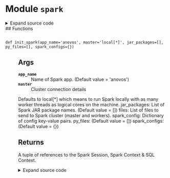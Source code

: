 # Module <code>spark</code>
<details class="source">
<summary>
<span>Expand source code</span>
</summary>
```python
from os import environ
import __main__
from pyspark import SQLContext
from pyspark.sql import SparkSession
def init_spark(app_name=&#39;anovos&#39;, master=&#39;local[*]&#39;, jar_packages=[],
py_files=[], spark_configs={}):
&#34;&#34;&#34;
Args:
app_name: Name of Spark app. (Default value = &#39;anovos&#39;)
master: Cluster connection details
Defaults to local[*] which means to run Spark locally with as many worker threads as logical cores on the machine.
jar_packages: List of Spark JAR package names. (Default value = [])
files: List of files to send to Spark cluster (master and workers).
spark_config: Dictionary of config key-value pairs.
py_files:
(Default value = [])
spark_configs:
(Default value = {})
Returns:
A tuple of references to the Spark Session, Spark Context &amp; SQL Context.
&#34;&#34;&#34;
# detect execution environment
flag_repl = not (hasattr(__main__, &#39;__file__&#39;))
flag_debug = &#39;DEBUG&#39; in environ.keys()
if not (flag_repl or flag_debug):
spark_builder = SparkSession.builder.appName(app_name)
else:
spark_builder = SparkSession.builder.master(master).appName(app_name)
# create Spark JAR packages string
spark_jars_packages = &#39;,&#39;.join(list(jar_packages))
spark_builder.config(&#39;spark.jars.packages&#39;, spark_jars_packages)
spark_files = &#39;,&#39;.join(list(py_files))
spark_builder.config(&#39;spark.files&#39;, spark_files)
# add other config params
for key, val in spark_configs.items():
spark_builder.config(key, val)
# create spark session and contexts
spark = spark_builder.getOrCreate()
sc = spark.sparkContext
sqlContext = SQLContext(sc)
return spark, sc, sqlContext
configs = {&#39;app_name&#39;: &#39;Anovos_pipeline&#39;,
&#39;jar_packages&#39;: [&#34;io.github.histogrammar:histogrammar_2.11:1.0.20&#34;,
&#34;io.github.histogrammar:histogrammar-sparksql_2.11:1.0.20&#34;,
&#34;org.apache.spark:spark-avro_2.11:2.4.0&#34;],
&#39;py_files&#39;: [],
&#39;spark_configs&#39;: {&#39;spark.sql.session.timeZone&#39;: &#39;GMT&#39;,
&#39;spark.python.profile&#39;: &#39;false&#39;}}
spark, sc, sqlContext = init_spark(**configs)
```
</details>
## Functions
<dl>
<dt id="anovos.shared.spark.init_spark"><code class="name flex">
<span>def <span class="ident">init_spark</span></span>(<span>app_name='anovos', master='local[*]', jar_packages=[], py_files=[], spark_configs={})</span>
</code></dt>
<dd>
<div class="desc"><h2 id="args">Args</h2>
<dl>
<dt><strong><code>app_name</code></strong></dt>
<dd>Name of Spark app. (Default value = 'anovos')</dd>
<dt><strong><code>master</code></strong></dt>
<dd>Cluster connection details</dd>
</dl>
<p>Defaults to local[*] which means to run Spark locally with as many worker threads as logical cores on the machine.
jar_packages: List of Spark JAR package names. (Default value = [])
files: List of files to send to Spark cluster (master and workers).
spark_config: Dictionary of config key-value pairs.
py_files:
(Default value = [])
spark_configs:
(Default value = {})</p>
<h2 id="returns">Returns</h2>
<p>A tuple of references to the Spark Session, Spark Context &amp; SQL Context.</p></div>
<details class="source">
<summary>
<span>Expand source code</span>
</summary>
```python
def init_spark(app_name=&#39;anovos&#39;, master=&#39;local[*]&#39;, jar_packages=[],
py_files=[], spark_configs={}):
&#34;&#34;&#34;
Args:
app_name: Name of Spark app. (Default value = &#39;anovos&#39;)
master: Cluster connection details
Defaults to local[*] which means to run Spark locally with as many worker threads as logical cores on the machine.
jar_packages: List of Spark JAR package names. (Default value = [])
files: List of files to send to Spark cluster (master and workers).
spark_config: Dictionary of config key-value pairs.
py_files:
(Default value = [])
spark_configs:
(Default value = {})
Returns:
A tuple of references to the Spark Session, Spark Context &amp; SQL Context.
&#34;&#34;&#34;
# detect execution environment
flag_repl = not (hasattr(__main__, &#39;__file__&#39;))
flag_debug = &#39;DEBUG&#39; in environ.keys()
if not (flag_repl or flag_debug):
spark_builder = SparkSession.builder.appName(app_name)
else:
spark_builder = SparkSession.builder.master(master).appName(app_name)
# create Spark JAR packages string
spark_jars_packages = &#39;,&#39;.join(list(jar_packages))
spark_builder.config(&#39;spark.jars.packages&#39;, spark_jars_packages)
spark_files = &#39;,&#39;.join(list(py_files))
spark_builder.config(&#39;spark.files&#39;, spark_files)
# add other config params
for key, val in spark_configs.items():
spark_builder.config(key, val)
# create spark session and contexts
spark = spark_builder.getOrCreate()
sc = spark.sparkContext
sqlContext = SQLContext(sc)
return spark, sc, sqlContext
```
</details>
</dd>
</dl>